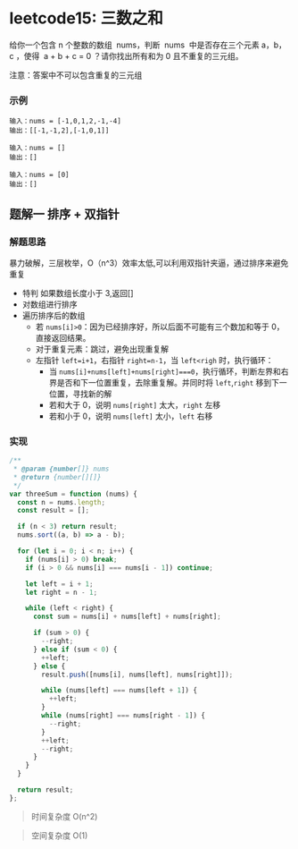 # leetcode15: 三数之和

给你一个包含 n 个整数的数组  nums，判断  nums  中是否存在三个元素 a，b，c ，使得  a + b + c = 0 ？请你找出所有和为 0 且不重复的三元组。

注意：答案中不可以包含重复的三元组

### 示例

```
输入：nums = [-1,0,1,2,-1,-4]
输出：[[-1,-1,2],[-1,0,1]]
```

```
输入：nums = []
输出：[]
```

```
输入：nums = [0]
输出：[]
```

## 题解一 排序 + 双指针

### 解题思路

暴力破解，三层枚举，O（n^3）效率太低,可以利用双指针夹逼，通过排序来避免重复

- 特判 如果数组长度小于 3,返回[]
- 对数组进行排序
- 遍历排序后的数组
  - 若 `nums[i]>0`：因为已经排序好，所以后面不可能有三个数加和等于 0，直接返回结果。
  - 对于重复元素：跳过，避免出现重复解
  - 左指针 `left=i+1`，右指针 `right=n-1`，当 `left<righ` 时，执行循环：
    - 当 `nums[i]+nums[left]+nums[right]===0`，执行循环，判断左界和右界是否和下一位置重复，去除重复解。并同时将 `left`,`right` 移到下一位置，寻找新的解
    - 若和大于 0，说明 `nums[right]` 太大，`right` 左移
    - 若和小于 0，说明 `nums[left]` 太小，`left` 右移

### 实现

```js
/**
 * @param {number[]} nums
 * @return {number[][]}
 */
var threeSum = function (nums) {
  const n = nums.length;
  const result = [];

  if (n < 3) return result;
  nums.sort((a, b) => a - b);

  for (let i = 0; i < n; i++) {
    if (nums[i] > 0) break;
    if (i > 0 && nums[i] === nums[i - 1]) continue;

    let left = i + 1;
    let right = n - 1;

    while (left < right) {
      const sum = nums[i] + nums[left] + nums[right];

      if (sum > 0) {
        --right;
      } else if (sum < 0) {
        ++left;
      } else {
        result.push([nums[i], nums[left], nums[right]]);

        while (nums[left] === nums[left + 1]) {
          ++left;
        }
        while (nums[right] === nums[right - 1]) {
          --right;
        }
        ++left;
        --right;
      }
    }
  }

  return result;
};
```

> 时间复杂度 O(n^2)

> 空间复杂度 O(1)
